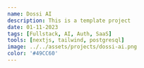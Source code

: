 ```yaml
---
name: Dossi AI
description: This is a template project
date: 01-11-2023
tags: [Fullstack, AI, Auth, SaaS]
tools: [nextjs, tailwind, postgresql]
image: ../../assets/projects/dossi-ai.png
color: '#49CC60'
---
```


